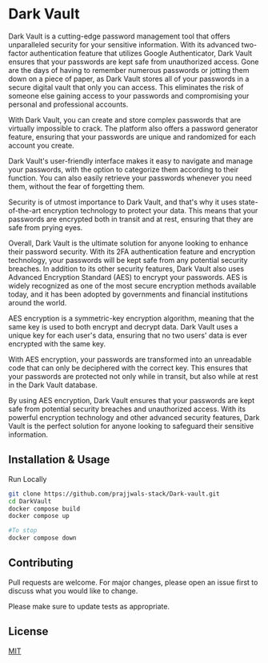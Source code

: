 # Dark Vault

Dark Vault is a cutting-edge password management tool that offers unparalleled security for your sensitive information. With its advanced two-factor authentication feature that utilizes Google Authenticator, Dark Vault ensures that your passwords are kept safe from unauthorized access. Gone are the days of having to remember numerous passwords or jotting them down on a piece of paper, as Dark Vault stores all of your passwords in a secure digital vault that only you can access. This eliminates the risk of someone else gaining access to your passwords and compromising your personal and professional accounts.

With Dark Vault, you can create and store complex passwords that are virtually impossible to crack. The platform also offers a password generator feature, ensuring that your passwords are unique and randomized for each account you create.

Dark Vault's user-friendly interface makes it easy to navigate and manage your passwords, with the option to categorize them according to their function. You can also easily retrieve your passwords whenever you need them, without the fear of forgetting them.

Security is of utmost importance to Dark Vault, and that's why it uses state-of-the-art encryption technology to protect your data. This means that your passwords are encrypted both in transit and at rest, ensuring that they are safe from prying eyes.

Overall, Dark Vault is the ultimate solution for anyone looking to enhance their password security. With its 2FA authentication feature and encryption technology, your passwords will be kept safe from any potential security breaches.
In addition to its other security features, Dark Vault also uses Advanced Encryption Standard (AES) to encrypt your passwords. AES is widely recognized as one of the most secure encryption methods available today, and it has been adopted by governments and financial institutions around the world.

AES encryption is a symmetric-key encryption algorithm, meaning that the same key is used to both encrypt and decrypt data. Dark Vault uses a unique key for each user's data, ensuring that no two users' data is ever encrypted with the same key.

With AES encryption, your passwords are transformed into an unreadable code that can only be deciphered with the correct key. This ensures that your passwords are protected not only while in transit, but also while at rest in the Dark Vault database.

By using AES encryption, Dark Vault ensures that your passwords are kept safe from potential security breaches and unauthorized access. With its powerful encryption technology and other advanced security features, Dark Vault is the perfect solution for anyone looking to safeguard their sensitive information.

## Installation & Usage

Run Locally

```bash
git clone https://github.com/prajjwals-stack/Dark-vault.git
cd DarkVault
docker compose build
docker compose up

#To stop 
docker compose down
```

## Contributing

Pull requests are welcome. For major changes, please open an issue first
to discuss what you would like to change.

Please make sure to update tests as appropriate.

## License

[MIT](https://choosealicense.com/licenses/mit/)